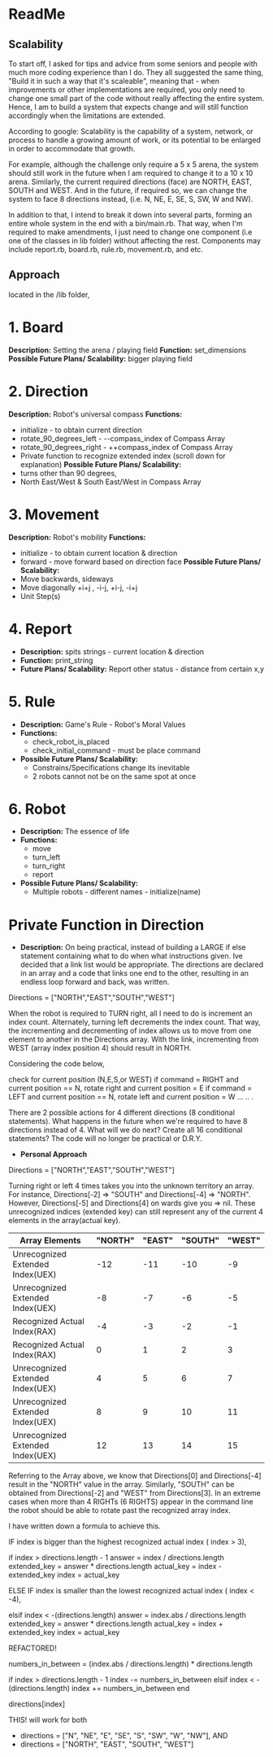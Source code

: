 # ReadMe

## Scalability
To start off, I asked for tips and advice from some seniors and people with much more coding experience than I do. They all suggested the same thing, "Build it in such a way that it's scaleable", meaning that - when improvements or other implementations are required, you only need to change one small part of the code without really affecting the entire system. Hence, I am to build a system that expects change and will still function accordingly when the limitations are extended.

According to google:
Scalability is the capability of a system, network, or process to handle a growing amount of work, or its potential to be enlarged in order to accommodate that growth.

For example, although the challenge only require a 5 x 5 arena, the system should still work in the future when I am required to change it to a 10 x 10 arena. Similarly, the current required directions (face) are NORTH, EAST, SOUTH and WEST. And in the future, if required so, we can change the system to face 8 directions instead, (i.e. N, NE, E, SE, S, SW, W and NW).

In addition to that, I intend to break it down into several parts, forming an entire whole system in the end with a bin/main.rb. That way, when I'm required to make amendments, I just need to change one component (i.e one of the classes in lib folder) without affecting the rest. Components may include report.rb, board.rb, rule.rb, movement.rb, and etc.

## Approach
located in the /lib folder,
# 1. Board
**Description:** Setting the arena / playing field
**Function:** set_dimensions
**Possible Future Plans/ Scalability:** bigger playing field

# 2. Direction
**Description:** Robot's universal compass
**Functions:**
* initialize - to obtain current direction
* rotate_90_degrees_left - --compass_index of Compass Array
* rotate_90_degrees_right - ++compass_index of Compass Array
* Private function to recognize extended index (scroll down for explanation)
**Possible Future Plans/ Scalability:**
* turns other than 90 degrees,
* North East/West & South East/West in Compass Array

# 3. Movement
**Description:** Robot's mobility
**Functions:**
* initialize - to obtain current location & direction
* forward - move forward based on direction face
**Possible Future Plans/ Scalability:**
* Move backwards, sideways
* Move diagonally +i+j , -i-j, +i-j, -i+j
* Unit Step(s)

# 4. Report
- **Description:** spits strings - current location & direction
- **Function:** print_string
- **Future Plans/ Scalability:** Report other status - distance from certain x,y

# 5. Rule
- **Description:** Game's Rule - Robot's Moral Values
- **Functions:**
  * check_robot_is_placed
  * check_initial_command - must be place command
- **Possible Future Plans/ Scalability:**
  * Constrains/Specifications change its inevitable
  * 2 robots cannot not be on the same spot at once

# 6. Robot
- **Description:** The essence of life
- **Functions:**
  * move
  * turn_left
  * turn_right
  * report
- **Possible Future Plans/ Scalability:**
  * Multiple robots - different names - initialize(name)

# Private Function in Direction
- **Description:**
On being practical, instead of building a LARGE if else statement containing what to do when what instructions given. Ive decided that a link list would be appropriate.
The directions are declared in an array and a code that links one end to the other, resulting in an endless loop forward and back, was written.

Directions = ["NORTH","EAST","SOUTH","WEST"]

When the robot is required to TURN right, all I need to do is increment an index count. Alternately, turning left decrements the index count. That way, the incrementing and decrementing of index allows us to move from one element to another in the Directions array. With the link, incrementing from WEST (array index position 4) should result in NORTH.

Considering the code below,

check for current position (N,E,S,or WEST)
  if command = RIGHT and current position == N,
  rotate right and current position = E
  if command = LEFT and current position == N,
  rotate left and current position = W
  ...
  ..
  .

There are 2 possible actions for 4 different directions (8 conditional statements). What happens in the future when we're required to have 8 directions instead of 4. What will we do next? Create all 16 conditional statements? The code will no longer be practical or D.R.Y.

-  **Personal Approach**

Directions = ["NORTH","EAST","SOUTH","WEST"]

Turning right or left 4 times takes you into the unknown territory an array. For instance, Directions[-2] => "SOUTH" and Directions[-4] => "NORTH". However, Directions[-5] and Directions[4] on wards give you => nil. These unrecognized indices (extended key) can still represent any of the current 4 elements in the array(actual key).

|Array Elements| "NORTH" | "EAST" | "SOUTH"| "WEST" |
|---|---|---|---|---|
|Unrecognized Extended Index(UEX)| -12 | -11 | -10| -9 |
|Unrecognized Extended Index(UEX)| -8 | -7 | -6| -5 |
|Recognized Actual Index(RAX)| -4 | -3 | -2| -1 |
|Recognized Actual Index(RAX)| 0 | 1 | 2| 3 |
|Unrecognized Extended Index(UEX)| 4 | 5 | 6 | 7 |
|Unrecognized Extended Index(UEX)| 8 | 9 | 10 | 11 |
|Unrecognized Extended Index(UEX)| 12 | 13 | 14| 15 |

Referring to the Array above, we know that Directions[0] and Directions[-4] result in the "NORTH" value in the array. Similarly, "SOUTH" can be obtained from Directions[-2] and "WEST" from Directions[3]. In an extreme cases when more than 4 RIGHTs (6 RIGHTS) appear in the command line the robot should be able to rotate past the recognized array index.

I have written down a formula to achieve this.

IF index is bigger than the highest recognized actual index ( index > 3),

if index > directions.length - 1
  answer = index / directions.length
  extended_key = answer * directions.length
  actual_key = index - extended_key
  index = actual_key

ELSE IF index is smaller than the lowest recognized actual index ( index < -4),

elsif index < -(directions.length)
  answer = index.abs / directions.length
  extended_key = answer * directions.length
  actual_key = index + extended_key
  index = actual_key

REFACTORED!

numbers_in_between = (index.abs / directions.length) * directions.length

if index > directions.length - 1
 	index -= numbers_in_between
elsif index < -(directions.length)
	index += numbers_in_between
end

directions[index]

THIS! will work for both
- directions = ["N", "NE", "E", "SE", "S", "SW", "W", "NW"], AND
- directions = ["NORTH", "EAST", "SOUTH", "WEST"]
